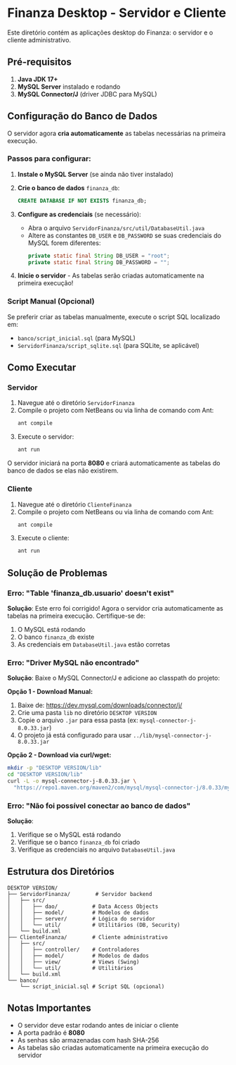 # Finanza Desktop - Servidor e Cliente

Este diretório contém as aplicações desktop do Finanza: o servidor e o cliente administrativo.

## Pré-requisitos

1. **Java JDK 17+**
2. **MySQL Server** instalado e rodando
3. **MySQL Connector/J** (driver JDBC para MySQL)

## Configuração do Banco de Dados

O servidor agora **cria automaticamente** as tabelas necessárias na primeira execução.

### Passos para configurar:

1. **Instale o MySQL Server** (se ainda não tiver instalado)

2. **Crie o banco de dados** `finanza_db`:
   ```sql
   CREATE DATABASE IF NOT EXISTS finanza_db;
   ```

3. **Configure as credenciais** (se necessário):
   - Abra o arquivo `ServidorFinanza/src/util/DatabaseUtil.java`
   - Altere as constantes `DB_USER` e `DB_PASSWORD` se suas credenciais do MySQL forem diferentes:
     ```java
     private static final String DB_USER = "root";
     private static final String DB_PASSWORD = "";
     ```

4. **Inicie o servidor** - As tabelas serão criadas automaticamente na primeira execução!

### Script Manual (Opcional)

Se preferir criar as tabelas manualmente, execute o script SQL localizado em:
- `banco/script_inicial.sql` (para MySQL)
- `ServidorFinanza/script_sqlite.sql` (para SQLite, se aplicável)

## Como Executar

### Servidor

1. Navegue até o diretório `ServidorFinanza`
2. Compile o projeto com NetBeans ou via linha de comando com Ant:
   ```bash
   ant compile
   ```
3. Execute o servidor:
   ```bash
   ant run
   ```

O servidor iniciará na porta **8080** e criará automaticamente as tabelas do banco de dados se elas não existirem.

### Cliente

1. Navegue até o diretório `ClienteFinanza`
2. Compile o projeto com NetBeans ou via linha de comando com Ant:
   ```bash
   ant compile
   ```
3. Execute o cliente:
   ```bash
   ant run
   ```

## Solução de Problemas

### Erro: "Table 'finanza_db.usuario' doesn't exist"

**Solução**: Este erro foi corrigido! Agora o servidor cria automaticamente as tabelas na primeira execução. Certifique-se de:
1. O MySQL está rodando
2. O banco `finanza_db` existe
3. As credenciais em `DatabaseUtil.java` estão corretas

### Erro: "Driver MySQL não encontrado"

**Solução**: Baixe o MySQL Connector/J e adicione ao classpath do projeto:

**Opção 1 - Download Manual:**
1. Baixe de: https://dev.mysql.com/downloads/connector/j/
2. Crie uma pasta `lib` no diretório `DESKTOP VERSION`
3. Copie o arquivo `.jar` para essa pasta (ex: `mysql-connector-j-8.0.33.jar`)
4. O projeto já está configurado para usar `../lib/mysql-connector-j-8.0.33.jar`

**Opção 2 - Download via curl/wget:**
```bash
mkdir -p "DESKTOP VERSION/lib"
cd "DESKTOP VERSION/lib"
curl -L -o mysql-connector-j-8.0.33.jar \
  "https://repo1.maven.org/maven2/com/mysql/mysql-connector-j/8.0.33/mysql-connector-j-8.0.33.jar"
```

### Erro: "Não foi possível conectar ao banco de dados"

**Solução**:
1. Verifique se o MySQL está rodando
2. Verifique se o banco `finanza_db` foi criado
3. Verifique as credenciais no arquivo `DatabaseUtil.java`

## Estrutura dos Diretórios

```
DESKTOP VERSION/
├── ServidorFinanza/        # Servidor backend
│   ├── src/
│   │   ├── dao/           # Data Access Objects
│   │   ├── model/         # Modelos de dados
│   │   ├── server/        # Lógica do servidor
│   │   └── util/          # Utilitários (DB, Security)
│   └── build.xml
├── ClienteFinanza/        # Cliente administrativo
│   ├── src/
│   │   ├── controller/    # Controladores
│   │   ├── model/         # Modelos de dados
│   │   ├── view/          # Views (Swing)
│   │   └── util/          # Utilitários
│   └── build.xml
└── banco/
    └── script_inicial.sql # Script SQL (opcional)
```

## Notas Importantes

- O servidor deve estar rodando antes de iniciar o cliente
- A porta padrão é **8080**
- As senhas são armazenadas com hash SHA-256
- As tabelas são criadas automaticamente na primeira execução do servidor
